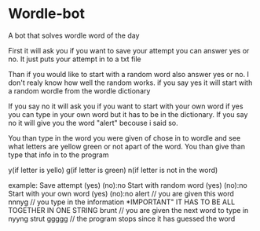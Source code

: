 # Wordle-bot
A bot that solves wordle word of the day

First it will ask you if you want to save your attempt you can answer yes or no. It just puts your attempt in to a txt file

Than if you would like to start with a random word also answer yes or no. I don't realy know how well the random works.
if you say yes it will start with a random wordle from the wordle dictionary

If you say no it will ask you if you want to start with your own word if yes you can type in your own word but it has to be in the dictionary.
If you say no it will give you the word "alert" becouse i said so.

You than type in the word you were given of chose in to wordle and see what letters are yellow green or not apart of the word.
You than give than type that info in to the program

y(if letter is yello)
g(if letter is green)
n(if letter is not in the word)

example:
Save attempt (yes) (no):no
Start with random word (yes) (no):no
Start with your own word (yes) (no):no
alert // you are given this word
nnnyg // you type in the information *IMPORTANT" IT HAS TO BE ALL TOGETHER IN ONE STRING
brunt // you are given the next word to type in
nyyng 
strut
ggggg // the program stops since it has guessed the word
